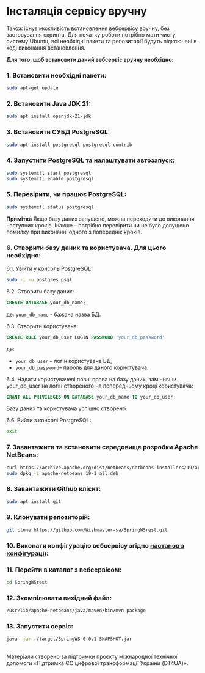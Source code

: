 # Інсталяція сервісу вручну

Також існує можливість встановлення вебсервісу вручну, без застосування скрипта.
Для початку роботи потрібно мати чисту систему Ubuntu, всі необхідні пакети та репозиторії будуть підключені в ході виконання встановлення.

**Для того, щоб встановити даний вебсервіс вручну необхідно:**

### 1. Встановити необхідні пакети:

```bash
sudo apt-get update
```

### 2. Встановити Java JDK 21:

```bash
sudo apt install openjdk-21-jdk
```

### 3. Встановити СУБД PostgreSQL:

```bash
sudo apt install postgresql postgresql-contrib
```

### 4. Запустити PostgreSQL та налаштувати автозапуск:

```bash
sudo systemctl start postgresql
sudo systemctl enable postgresql
```

### 5. Перевірити, чи працює PostgreSQL:

```bash
sudo systemctl status postgresql
```

**Примітка** Якщо базу даних запущено, можна переходити до виконання наступних кроків.
Інакше – потрібно перевірити чи не було допущено помилку при виконанні одного з попередніх кроків.

### 6. Створити базу даних та користувача. Для цього необхідно:

6.1. Увійти у консоль PostgreSQL:

```bash
sudo -i -u postgres psql
```

6.2. Створити базу даних:
```sql
CREATE DATABASE your_db_name;
```
де: `your_db_name` - бажана назва БД.

6.3. Створити користувача:
```sql
CREATE ROLE your_db_user LOGIN PASSWORD 'your_db_password'
```
де:
- `your_db_user` – логін користувача БД;
- `your_db_password`– пароль для даного користувача.

6.4. Надати користувачеві повні права на базу даних, замінивши your_db_user на логін створеного на попередньому кроці користувача:
```sql
GRANT ALL PRIVILEGES ON DATABASE your_db_name TO your_db_user;
```

Базу даних та користувача успішно створено.

6.6. Вийти з консолі PostgreSQL:

```bash
exit
```

### 7. Завантажити та встановити середовище розробки Apache NetBeans:

```bash
curl https://archive.apache.org/dist/netbeans/netbeans-installers/19/apache-netbeans_19-1_all.deb --output apache-netbeans_19-1_all.deb
sudo dpkg -i apache-netbeans_19-1_all.deb
```

### 8. Завантажити Github клієнт:

```bash
sudo apt install git
```

### 9. Клонувати репозиторій:

```bash
git clone https://github.com/Wishmaster-sa/SpringWSrest.git
```

### 10. Виконати конфігурацію вебсервісу згідно [настанов з конфігурації](/docs/configuration.md):

### 11. Перейти в каталог з вебсервісом:

```bash
cd SpringWSrest
```

### 12. Зкомпілювати вихідний файл:
 
```bash
/usr/lib/apache-netbeans/java/maven/bin/mvn package
```

### 13. Запустити сервіс:
 
```bash
java -jar ./target/SpringWS-0.0.1-SNAPSHOT.jar
```

##
Матеріали створено за підтримки проєкту міжнародної технічної допомоги «Підтримка ЄС цифрової трансформації України (DT4UA)».
